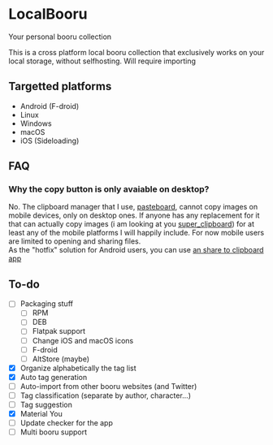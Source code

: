 # LocalBooru
Your personal booru collection

This is a cross platform local booru collection that exclusively works on your local storage, without selfhosting. Will require importing

## Targetted platforms
- Android (F-droid)
- Linux
- Windows
- macOS
- iOS (Sideloading)

## FAQ
### Why the copy button is only avaiable on desktop?
No. The clipboard manager that I use, [pasteboard](https://pub.dev/packages/pasteboard), cannot copy images on mobile devices, only on desktop ones. If anyone has any replacement for it that can actually copy images (i am looking at you [super_clipboard](https://pub.dev/packages/super_clipboard)) for at least any of the mobile platforms I will happily include. For now mobile users are limited to opening and sharing files.  
As the "hotfix" solution for Android users, you can use [an share to clipboard app](https://f-droid.org/en/packages/com.kpstv.xclipper/)

## To-do
- [ ] Packaging stuff
    - [ ] RPM
    - [ ] DEB
    - [ ] Flatpak support
    - [ ] Change iOS and macOS icons
    - [ ] F-droid
    - [ ] AltStore (maybe)
- [x] Organize alphabetically the tag list
- [x] Auto tag generation
- [ ] Auto-import from other booru websites (and Twitter)
- [ ] Tag classification (separate by author, character...)
- [ ] Tag suggestion
- [x] Material You
- [ ] Update checker for the app
- [ ] Multi booru support